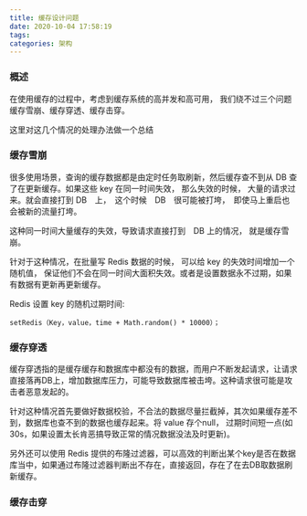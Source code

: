 ```yaml
---
title: 缓存设计问题
date: 2020-10-04 17:58:19
tags:
categories: 架构
---
```


### 概述

在使用缓存的过程中，考虑到缓存系统的高并发和高可用， 我们绕不过三个问题缓存雪崩、缓存穿透、缓存击穿。

这里对这几个情况的处理办法做一个总结


### 缓存雪崩

很多使用场景，查询的缓存数据都是由定时任务取刷新，然后缓存查不到从 DB 查了在更新缓存。如果这些 key 在同一时间失效， 那么失效的时候， 大量的请求过来。就会直接打到 DB　上，　这个时候　DB　很可能被打垮，　即使马上重启也会被新的流量打垮。

这种同一时间大量缓存的失效，导致请求直接打到　DB 上的情况， 就是缓存雪崩。

针对于这种情况，在批量写 Redis 数据的时候， 可以给 key 的失效时间增加一个随机值， 保证他们不会在同一时间大面积失效。或者是设置数据永不过期，如果有数据有更新再更新缓存。

Redis 设置 key 的随机过期时间:
```
setRedis（Key，value，time + Math.random() * 10000）；
```

### 缓存穿透

缓存穿透指的是缓存缓存和数据库中都没有的数据，而用户不断发起请求，让请求直接落再DB上，增加数据库压力，可能导致数据库被击垮。这种请求很可能是攻击者恶意发起的。

针对这种情况首先要做好数据校验，不合法的数据尽量拦截掉，其次如果缓存差不到，数据库也查不到的数据也缓存起来。将 value 存个null， 过期时间短一点(如30s，如果设置太长肯恶搞导致正常的情况数据没法及时更新)。 

另外还可以使用 Redis 提供的布隆过滤器，可以高效的判断出某个key是否在数据库当中，如果通过布隆过滤器判断出不存在，直接返回，存在了在去DB取数据刷新缓存。

### 缓存击穿




